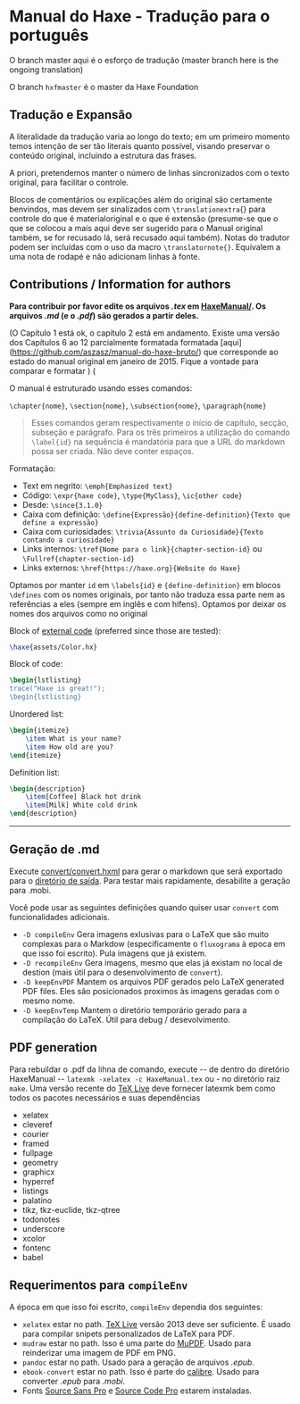 # Manual do Haxe - Tradução para o português

O branch master aqui é o esforço de tradução (master branch here is the ongoing translation)

O branch `hxfmaster` é o master da Haxe Foundation 

Tradução e Expansão
-------------------

A literalidade da tradução varia ao longo do texto; em um primeiro momento temos intenção de ser tão literais quanto possível, visando preservar o conteúdo original, incluindo a estrutura das frases.

A priori, pretendemos manter o número de linhas sincronizados com o texto original, para facilitar o controle.

Blocos de comentários ou explicações além do original são certamente benvindos, mas devem ser sinalizados com `\translationextra`{} para controle do que é materialoriginal e o que é extensão (presume-se que o que se colocou a mais aqui deve ser sugerido para o Manual original também, se for recusado lá, será recusado aqui também). Notas do tradutor podem ser incluídas com o uso da macro `\translatornote{}`. Equivalem a uma nota de rodapé e não adicionam linhas à fonte.


Contributions / Information for authors
-------------

**Para contribuir por favor edite os arquivos _.tex_ em [HaxeManual/](HaxeManual/).  Os arquivos _.md_ (e o _.pdf_) são gerados a partir deles.**

(O Capítulo 1 está ok, o capítulo 2 está em andamento.
Existe uma versão dos Capítulos 6 ao 12 parcialmente formatada formatada [aqui] (https://github.com/aszasz/manual-do-haxe-bruto/) que corresponde ao estado do manual original em janeiro de 2015. Fique a vontade para comparar e formatar )
(

O manual é estruturado usando esses comandos:

`\chapter{nome}`, `\section{nome}`, `\subsection{nome}`, `\paragraph{nome}`
>  Esses comandos geram respectivamente o início de capítulo, secção, subseção e parágrafo. Para os três primeiros a utilização do comando `\label{id}` na sequência é mandatória para que a URL do markdown possa ser criada. Não deve conter espaços. 

Formatação:  
* Text em negrito: `\emph{Emphasized text}`
* Código: `\expr{haxe code}`, `\type{MyClass}`, `\ic{other code}`
* Desde: `\since{3.1.0}`
* Caixa com definição: `\define{Expressão}{define-definition}{Texto que define a expressão}`
* Caixa com curiosidades: `\trivia{Assunto da Curiosidade}{Texto contando a curiosidade}`
* Links internos: `\tref{Nome para o link}{chapter-section-id}` ou `\Fullref{chapter-section-id}`
* Links externos: `\href{https://haxe.org}{Website do Haxe}`

Optamos por manter `id` em `\labels{id}` e `{define-definition}` em blocos `\defines` com os nomes originais, por tanto não traduza essa parte nem as referências a eles (sempre em inglês e com hífens). Optamos por deixar os nomes dos arquivos como no original

Block of [external code](HaxeManual/assets) (preferred since those are tested):  
```tex
\haxe{assets/Color.hx}
```
Block of code:  
```tex
\begin{lstlisting}
trace("Haxe is great!");
\begin{lstlisting}
```
Unordered list:
```tex
\begin{itemize}
	\item What is your name?
	\item How old are you?
\end{itemize}
```
Definition list:
```tex
\begin{description}
	\item[Coffee] Black hot drink
	\item[Milk] White cold drink
\end{description}
```

---

Geração de .md
-----------------

Execute [convert/convert.hxml](convert/convert.hxml) para gerar o  markdown que será exportado para o [diretório de saída](output/). Para testar mais rapidamente, desabilite a geração para .mobi.

Você pode usar as seguintes definições quando quiser usar `convert` com funcionalidades adicionais.

- `-D compileEnv`
Gera imagens exlusivas para o LaTeX que são muito complexas para o Markdow (especificamente o `fluxograma` à epoca em que isso foi escrito). Pula imagens que já existem.
- `-D recompileEnv`
Gera imagens, mesmo que elas já existam no local de destion (mais útil para o desenvolvimento de `convert`).
- `-D keepEnvPDF`
Mantem os arquivos PDF gerados pelo LaTeX generated PDF files. Eles são posicionados proximos às imagens geradas com o mesmo nome.
- `-D keepEnvTemp`
Mantem o diretório temporário gerado para a compilação do LaTeX. Útil para debug / desevolvimento.


PDF generation
--------------

Para rebuildar o .pdf da lihna de comando, execute -- de dentro do diretório HaxeManual -- `latexmk -xelatex -c HaxeManual.tex` ou - no diretório raiz `make`.
Uma versão recente do [TeX Live] deve fornecer latexmk bem como todos os pacotes necessários e suas dependências

 - xelatex
 - cleveref
 - courier
 - framed
 - fullpage
 - geometry
 - graphicx
 - hyperref
 - listings
 - palatino
 - tikz, tkz-euclide, tkz-qtree
 - todonotes
 - underscore
 - xcolor
 - fontenc
 - babel
 


Requerimentos para `compileEnv`
-----------------------------

A época em que isso foi escrito, `compileEnv` dependia dos seguintes:

- `xelatex` estar no path. [TeX Live] versão 2013 deve ser suficiente. É usado para compilar snipets personalizados de LaTeX para PDF.
- `mudraw` estar no path. Isso é uma parte do [MuPDF]. Usado para reinderizar uma imagem de PDF em PNG.
- `pandoc` estar no path. Usado para a geração de arquivos  *.epub*.
- `ebook-convert` estar no path. Isso é parte do [calibre]. Usado para converter *.epub* para *.mobi*.
-  Fonts [Source Sans Pro] e [Source Code Pro] estarem instaladas.


[TeX Live]:http://www.tug.org/texlive/
[MuPDF]:http://www.mupdf.com/
[calibre]:http://calibre-ebook.com/
[Source Sans Pro]:http://sourceforge.net/projects/sourcesans.adobe/
[Source Code Pro]:http://sourceforge.net/projects/sourcecodepro.adobe/

